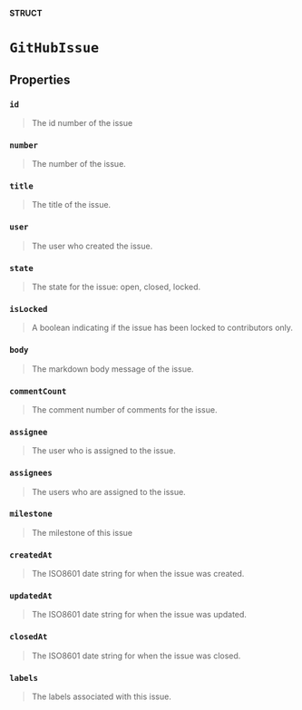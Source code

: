 **STRUCT**

# `GitHubIssue`

## Properties
### `id`

> The id number of the issue

### `number`

> The number of the issue.

### `title`

> The title of the issue.

### `user`

> The user who created the issue.

### `state`

> The state for the issue: open, closed, locked.

### `isLocked`

> A boolean indicating if the issue has been locked to contributors only.

### `body`

> The markdown body message of the issue.

### `commentCount`

> The comment number of comments for the issue.

### `assignee`

> The user who is assigned to the issue.

### `assignees`

> The users who are assigned to the issue.

### `milestone`

> The milestone of this issue

### `createdAt`

> The ISO8601 date string for when the issue was created.

### `updatedAt`

> The ISO8601 date string for when the issue was updated.

### `closedAt`

> The ISO8601 date string for when the issue was closed.

### `labels`

> The labels associated with this issue.
